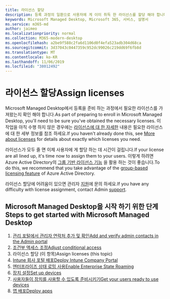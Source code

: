 ```yaml
---
title: 라이선스 할당
description: 등록 과정의 일환으로 사용자에 게 이미 취득 한 라이선스를 할당 해야 합니다.
keywords: Microsoft Managed Desktop, Microsoft 365, 서비스, 설명서
ms.service: m365-md
author: jaimeo
ms.localizationpriority: normal
ms.collection: M365-modern-desktop
ms.openlocfilehash: a2be9f588c2fa6d1106d0f4efa523adb304d68ca
ms.sourcegitcommit: 3d37043c0447359c952dc99026c219dd69f6fb8d
ms.translationtype: MT
ms.contentlocale: ko-KR
ms.lasthandoff: 11/06/2019
ms.locfileid: "38012492"
---
```

# <a name="assign-licenses"></a><span data-ttu-id="de31b-104">라이선스 할당</span><span class="sxs-lookup"><span data-stu-id="de31b-104">Assign licenses</span></span>

<span data-ttu-id="de31b-105">Microsoft Managed Desktop에서 등록을 준비 하는 과정에서 필요한 라이선스를 가져왔는지 확인 해야 합니다.</span><span class="sxs-lookup"><span data-stu-id="de31b-105">As part of preparing to enroll in Microsoft Managed Desktop, you'll need to be sure you've obtained the necessary licenses.</span></span> <span data-ttu-id="de31b-106">이 작업을 아직 수행 하지 않은 경우에는 [라이선스에 대 한 자세한](../get-ready/prerequisites.md#more-about-licenses) 내용은 필요한 라이선스에 대 한 세부 정보를 참조 하세요.</span><span class="sxs-lookup"><span data-stu-id="de31b-106">If you haven't already done this, see [More about licenses](../get-ready/prerequisites.md#more-about-licenses) for details about exactly which licenses you need.</span></span>


<span data-ttu-id="de31b-107">라이선스가 모두 줄 면 이제 사용자에 게 할당 하는 데 시간이 걸립니다.</span><span class="sxs-lookup"><span data-stu-id="de31b-107">If your license are all lined up, it's time now to assign them to your users.</span></span> <span data-ttu-id="de31b-108">이렇게 하려면 Azure Active Directory의 [그룹 기반 라이선스 기능](https://docs.microsoft.com/azure/active-directory/fundamentals/active-directory-licensing-whatis-azure-portal) 을 활용 하는 것이 좋습니다.</span><span class="sxs-lookup"><span data-stu-id="de31b-108">To do this, we recommend that you take advantage of the [group-based licensing feature](https://docs.microsoft.com/azure/active-directory/fundamentals/active-directory-licensing-whatis-azure-portal) of Azure Active Directory.</span></span>

<span data-ttu-id="de31b-109">라이선스 할당에 어려움이 있으면 관리자 [지원](../working-with-managed-desktop/admin-support.md)에 문의 하세요.</span><span class="sxs-lookup"><span data-stu-id="de31b-109">If you have any difficulty with license assignment, contact Admin [support](../working-with-managed-desktop/admin-support.md).</span></span>

## <a name="steps-to-get-started-with-microsoft-managed-desktop"></a><span data-ttu-id="de31b-110">Microsoft Managed Desktop을 시작 하기 위한 단계</span><span class="sxs-lookup"><span data-stu-id="de31b-110">Steps to get started with Microsoft Managed Desktop</span></span>

1. [<span data-ttu-id="de31b-111">관리 포털에서 관리자 연락처 추가 및 확인</span><span class="sxs-lookup"><span data-stu-id="de31b-111">Add and verify admin contacts in the Admin portal</span></span>](add-admin-contacts.md)
2. [<span data-ttu-id="de31b-112">조건부 액세스 조정</span><span class="sxs-lookup"><span data-stu-id="de31b-112">Adjust conditional access</span></span>](conditional-access.md)
3. <span data-ttu-id="de31b-113">라이선스 할당 (이 항목)</span><span class="sxs-lookup"><span data-stu-id="de31b-113">Assign licenses (this topic)</span></span>
4. [<span data-ttu-id="de31b-114">Intune 회사 포털 배포</span><span class="sxs-lookup"><span data-stu-id="de31b-114">Deploy Intune Company Portal</span></span>](company-portal.md)
5. [<span data-ttu-id="de31b-115">엔터프라이즈 상태 로밍 사용</span><span class="sxs-lookup"><span data-stu-id="de31b-115">Enable Enterprise State Roaming</span></span>](enterprise-state-roaming.md)
6. [<span data-ttu-id="de31b-116">장치 설정</span><span class="sxs-lookup"><span data-stu-id="de31b-116">Set up devices</span></span>](set-up-devices.md)
7. [<span data-ttu-id="de31b-117">사용자들이 장치를 사용할 수 있도록 준비시키기</span><span class="sxs-lookup"><span data-stu-id="de31b-117">Get your users ready to use devices</span></span>](get-started-devices.md)
8. [<span data-ttu-id="de31b-118">앱 배포</span><span class="sxs-lookup"><span data-stu-id="de31b-118">Deploy apps</span></span>](deploy-apps.md)